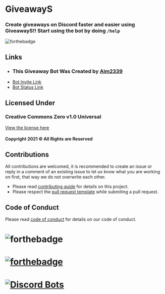 # GiveawayS
### Create giveaways on Discord faster and easier using GiveawayS!! Start using the bot by doing `/help`

![forthebadge](https://forthebadge.com/images/badges/made-with-javascript.svg)

## Links

- ### This Giveaway Bot Was Created by [Aim2339](https://github.com/Aim2339)
- [Bot Invite Link](https://discord.com/oauth2/authorize?client_id=900628889452314674&permissions=8&scope=applications.commands%20bot)
- [Bot Status Link](https://stats.uptimerobot.com/8gMWRsXP3N/789538269)

## Licensed Under

### Creative Commons Zero v1.0 Universal
[View the license here](https://github.com/Aim2339/GiveawayS/blob/master/LICENSE)
#### Copyright 2021 © All Rights are Reserved

## Contributions

All contributions are welcomed, it is recommended to create an issue or reply in a comment of an existing issue to let us know what you are working on first, that way we do not overwrite each other.

- Please read [contributing guide](.github/CONTRIBUTING.md) for details on this project.
- Please respect the [pull request template](.github/PULL_REQUEST_TEMPLATE/pull_request_template.md) while submiting a pull request.

## Code of Conduct

Please read [code of conduct](.github/CODE_OF_CONDUCT.md) for details on our code of conduct.

# ![forthebadge](https://forthebadge.com/images/badges/built-with-love.svg)


# [![forthebadge](https://forthebadge.com/images/badges/check-it-out.svg)](https://top.gg/bot/900628889452314674)

# [![Discord Bots](https://top.gg/api/widget/900628889452314674.svg)](https://top.gg/bot/900628889452314674)


